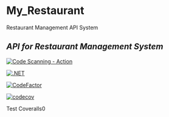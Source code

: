# My_Restaurant
Restaurant Management API System

## _API for Restaurant Management System_

[![Code Scanning - Action](https://github.com/MathavanN/my_restaurant/actions/workflows/codeql-analysis.yml/badge.svg)](https://github.com/MathavanN/my_restaurant/actions/workflows/codeql-analysis.yml)

[![.NET](https://github.com/MathavanN/my_restaurant/actions/workflows/dotnet.yml/badge.svg)](https://github.com/MathavanN/my_restaurant/actions/workflows/dotnet.yml)

[![CodeFactor](https://www.codefactor.io/repository/github/mathavann/my_restaurant/badge)](https://www.codefactor.io/repository/github/mathavann/my_restaurant)

[![codecov](https://codecov.io/gh/MathavanN/my_restaurant/branch/develop/graph/badge.svg?token=D2xsqWH637)](https://codecov.io/gh/MathavanN/my_restaurant)


Test Coveralls0
